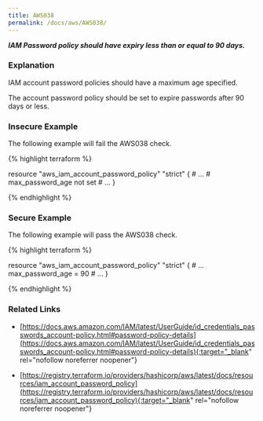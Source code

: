 ```yaml
---
title: AWS038
permalink: /docs/aws/AWS038/
---
```


***IAM Password policy should have expiry less than or equal to 90 days.***

### Explanation


IAM account password policies should have a maximum age specified. 

The account password policy should be set to expire passwords after 90 days or less.



### Insecure Example

The following example will fail the AWS038 check.

{% highlight terraform %}

resource "aws_iam_account_password_policy" "strict" {
	# ...
	# max_password_age not set
	# ...
}

{% endhighlight %}



### Secure Example

The following example will pass the AWS038 check.

{% highlight terraform %}

resource "aws_iam_account_password_policy" "strict" {
	# ...
	max_password_age = 90
	# ...
}

{% endhighlight %}


### Related Links


- [https://docs.aws.amazon.com/IAM/latest/UserGuide/id_credentials_passwords_account-policy.html#password-policy-details](https://docs.aws.amazon.com/IAM/latest/UserGuide/id_credentials_passwords_account-policy.html#password-policy-details){:target="_blank" rel="nofollow noreferrer noopener"}

- [https://registry.terraform.io/providers/hashicorp/aws/latest/docs/resources/iam_account_password_policy](https://registry.terraform.io/providers/hashicorp/aws/latest/docs/resources/iam_account_password_policy){:target="_blank" rel="nofollow noreferrer noopener"}


